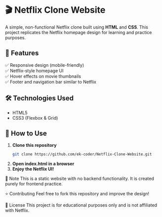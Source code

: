 # 🎬 Netflix Clone Website  
A simple, non-functional Netflix clone built using **HTML** and **CSS**. This project replicates the Netflix homepage design for learning and practice purposes.  

## 🚀 Features  
✅ Responsive design (mobile-friendly)  
✅ Netflix-style homepage UI  
✅ Hover effects on movie thumbnails  
✅ Footer and navigation bar similar to Netflix  

## 🛠️ Technologies Used  
- HTML5  
- CSS3 (Flexbox & Grid)  


## 🔧 How to Use  
1. **Clone this repository**  
   ```sh
   git clone https://github.com/ek-coder/Netflix-Clone-Website.git
2. **Open index.html in a browser**
3. **Enjoy the Netflix UI!**

📌 Note
This is a static website with no backend functionality. It is created purely for frontend practice.

⭐ Contributing
Feel free to fork this repository and improve the design!

📜 License
This project is for educational purposes only and is not affiliated with Netflix.

